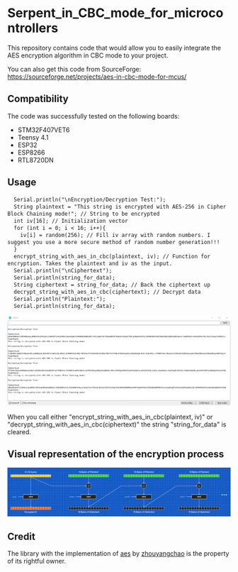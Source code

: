 # Serpent_in_CBC_mode_for_microcontrollers

This repository contains code that would allow you to easily integrate the AES encryption algorithm in CBC mode to your project.

You can also get this code from SourceForge: https://sourceforge.net/projects/aes-in-cbc-mode-for-mcus/


## Compatibility

The code was successfully tested on the following boards:
- STM32F407VET6
- Teensy 4.1
- ESP32
- ESP8266
- RTL8720DN

## Usage


```
  Serial.println("\nEncryption/Decryption Test:");
  String plaintext = "This string is encrypted with AES-256 in Cipher Block Chaining mode!"; // String to be encrypted
  int iv[16]; // Initialization vector
  for (int i = 0; i < 16; i++){
    iv[i] = random(256); // Fill iv array with random numbers. I suggest you use a more secure method of random number generation!!!
  }
  encrypt_string_with_aes_in_cbc(plaintext, iv); // Function for encryption. Takes the plaintext and iv as the input.
  Serial.println("\nCiphertext");
  Serial.println(string_for_data);
  String ciphertext = string_for_data; // Back the ciphertext up
  decrypt_string_with_aes_in_cbc(ciphertext); // Decrypt data
  Serial.println("Plaintext:");
  Serial.println(string_for_data);
```

![image text](https://github.com/Northstrix/AES_in_CBC_mode_for_microcontrollers/blob/master/Pictures/Encryption%20and%20Decryption%20test.png)

When you call either "encrypt_string_with_aes_in_cbc(plaintext, iv)" or "decrypt_string_with_aes_in_cbc(ciphertext)" the string "string_for_data" is cleared.

## Visual representation of the encryption process
![image text](https://github.com/Northstrix/AES_in_CBC_mode_for_microcontrollers/blob/master/Pictures/AES%20in%20CBC.png)

## Credit

The library with the implementation of [aes](https://github.com/zhouyangchao/AES) by [zhouyangchao](https://github.com/zhouyangchao) is the property of its rightful owner.
